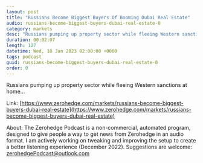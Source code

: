 ```yaml
---
layout: post
title: "Russians Become Biggest Buyers Of Booming Dubai Real Estate"
audio: russians-become-biggest-buyers-dubai-real-estate-0
category: markets
desc: "Russians pumping up property sector while fleeing Western sanctions at home..."
duration: 00:02:07
length: 127
datetime: Wed, 18 Jan 2023 02:00:00 +0000
tags: podcast
guid: russians-become-biggest-buyers-dubai-real-estate-0
order: 0
---
```

Russians pumping up property sector while fleeing Western sanctions at home...

Link: [https://www.zerohedge.com/markets/russians-become-biggest-buyers-dubai-real-estate](https://www.zerohedge.com/markets/russians-become-biggest-buyers-dubai-real-estate)

About: The Zerohedge Podcast is a non-commercial, automated program, designed to give people a way to get news from Zerohedge in an audio format.  I am actively working on tweaking and improving the setup to create a better listening experience (December 2022).  Suggestions are welcome: [zerohedgePodcast@outlook.com](mailto:zerohedgePodcast@outlook.com)